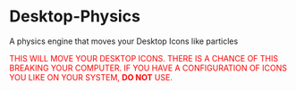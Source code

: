 # Desktop-Physics
A physics engine that moves your Desktop Icons like particles

<span style="color:red;">THIS WILL MOVE YOUR DESKTOP ICONS. THERE IS A CHANCE OF THIS BREAKING YOUR COMPUTER. IF YOU HAVE A CONFIGURATION OF ICONS YOU LIKE ON YOUR SYSTEM, <b>DO NOT</b> USE.</span>
